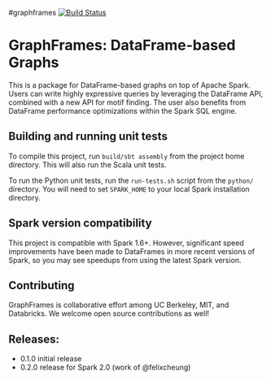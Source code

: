 #graphframes
[![Build Status](https://travis-ci.org/graphframes/graphframes.svg?branch=master)](https://travis-ci.org/graphframes/graphframes)


# GraphFrames: DataFrame-based Graphs

This is a package for DataFrame-based graphs on top of Apache Spark.
Users can write highly expressive queries by leveraging the DataFrame API, combined with a new
API for motif finding.  The user also benefits from DataFrame performance optimizations
within the Spark SQL engine.

## Building and running unit tests

To compile this project, run `build/sbt assembly` from the project home directory.
This will also run the Scala unit tests.

To run the Python unit tests, run the `run-tests.sh` script from the `python/` directory.
You will need to set `SPARK_HOME` to your local Spark installation directory.

## Spark version compatibility

This project is compatible with Spark 1.6+.  However, significant speed improvements have been
made to DataFrames in more recent versions of Spark, so you may see speedups from using the latest
Spark version.

## Contributing

GraphFrames is collaborative effort among UC Berkeley, MIT, and Databricks.
We welcome open source contributions as well!

## Releases:

 - 0.1.0 initial release
 - 0.2.0 release for Spark 2.0 (work of @felixcheung)
